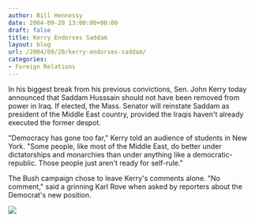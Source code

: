 ```yaml
---
author: Bill Hennessy
date: 2004-09-20 13:00:00+00:00
draft: false
title: Kerry Endorses Saddam
layout: blog
url: /2004/09/20/kerry-endorses-saddam/
categories:
- Foreign Relations
---
```


In his biggest break from his previous convictions, Sen. John Kerry today announced that Saddam Husssain should not have been removed from power in Iraq.  If elected, the Mass. Senator will reinstate Saddam as president of the Middle East country, provided the Iraqis haven't already executed the former despot.  
  
"Democracy has gone too far," Kerry told an audience of students in New York. "Some people, like most of the Middle East, do better under dictatorships and monarchies than under anything like a democratic-republic.  Those people just aren't ready for self-rule."  
  
The Bush campaign chose to leave Kerry's comments alone.  "No comment," said a grinning Karl Rove when asked by reporters about the Democrat's new position.   
  
![](https://blog.billhennessy.com/aggbug.aspx?PostID=559)

